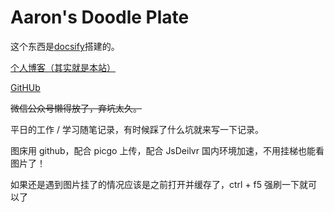 # Aaron's Doodle Plate

这个东西是[docsify](https://github.com/docsifyjs/docsify)搭建的。

[个人博客（其实就是本站）](https://aaronkwong929.github.io/study-notes/)

[GitHUb](https://github.com/AaronKwong929)

~~微信公众号懒得放了，弃坑太久。~~

平日的工作 / 学习随笔记录，有时候踩了什么坑就来写一下记录。

图床用 github，配合 picgo 上传，配合 JsDeilvr 国内环境加速，不用挂梯也能看图片了！

如果还是遇到图片挂了的情况应该是之前打开并缓存了，ctrl + f5 强刷一下就可以了

